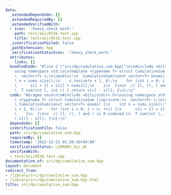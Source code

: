```yaml
---
data:
  _extendedDependsOn: []
  _extendedRequiredBy: []
  _extendedVerifiedWith:
  - icon: ':heavy_check_mark:'
    path: test/aoj/0516.test.cpp
    title: test/aoj/0516.test.cpp
  _isVerificationFailed: false
  _pathExtension: hpp
  _verificationStatusIcon: ':heavy_check_mark:'
  attributes:
    links: []
  bundledCode: "#line 2 \"src/dp/cumulative_sum.hpp\"\n\n#include <bits/stdc++.h>\n\
    using namespace std;\n\ntemplate <typename T> struct CumulativeSum {\nprivate:\n\
    \  vector<T> s;\n\npublic:\n  CumulativeSum(const vector<T> &nums) {\n    int\
    \ n = nums.size();\n    s.resize(n + 1, 0);\n    for (int i = 0; i < n; ++i) {\n\
    \      s[i + 1] = s[i] + nums[i];\n    }\n  }\n\n  // [l, r), l and r is 0-indexed.\n\
    \  T sum(int l, int r) { return s[r] - s[l]; }\n};\n"
  code: "#pragma once\n\n#include <bits/stdc++.h>\nusing namespace std;\n\ntemplate\
    \ <typename T> struct CumulativeSum {\nprivate:\n  vector<T> s;\n\npublic:\n \
    \ CumulativeSum(const vector<T> &nums) {\n    int n = nums.size();\n    s.resize(n\
    \ + 1, 0);\n    for (int i = 0; i < n; ++i) {\n      s[i + 1] = s[i] + nums[i];\n\
    \    }\n  }\n\n  // [l, r), l and r is 0-indexed.\n  T sum(int l, int r) { return\
    \ s[r] - s[l]; }\n};\n"
  dependsOn: []
  isVerificationFile: false
  path: src/dp/cumulative_sum.hpp
  requiredBy: []
  timestamp: '2022-12-23 01:30:30+09:00'
  verificationStatus: LIBRARY_ALL_AC
  verifiedWith:
  - test/aoj/0516.test.cpp
documentation_of: src/dp/cumulative_sum.hpp
layout: document
redirect_from:
- /library/src/dp/cumulative_sum.hpp
- /library/src/dp/cumulative_sum.hpp.html
title: src/dp/cumulative_sum.hpp
---
```

